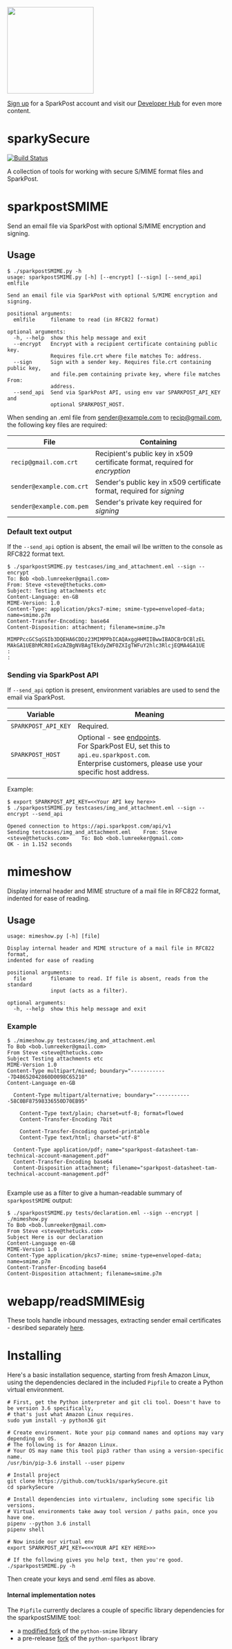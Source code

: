 <a href="https://www.sparkpost.com"><img src="https://www.sparkpost.com/sites/default/files/attachments/SparkPost_Logo_2-Color_Gray-Orange_RGB.svg" width="200px"/></a>

[Sign up](https://app.sparkpost.com/join?plan=free-0817?src=Social%20Media&sfdcid=70160000000pqBb&pc=GitHubSignUp&utm_source=github&utm_medium=social-media&utm_campaign=github&utm_content=sign-up) for a SparkPost account and visit our [Developer Hub](https://developers.sparkpost.com) for even more content.

# sparkySecure
[![Build Status](https://travis-ci.org/tuck1s/sparkySecure.svg?branch=master)](https://travis-ci.org/tuck1s/sparkySecure)

A collection of tools for working with secure S/MIME format files and SparkPost.

# sparkpostSMIME
Send an email file via SparkPost with optional S/MIME encryption and signing.

## Usage
```
$ ./sparkpostSMIME.py -h
usage: sparkpostSMIME.py [-h] [--encrypt] [--sign] [--send_api] emlfile

Send an email file via SparkPost with optional S/MIME encryption and signing.

positional arguments:
  emlfile     filename to read (in RFC822 format)

optional arguments:
  -h, --help  show this help message and exit
  --encrypt   Encrypt with a recipient certificate containing public key.
              Requires file.crt where file matches To: address.
  --sign      Sign with a sender key. Requires file.crt containing public key,
              and file.pem containing private key, where file matches From:
              address.
  --send_api  Send via SparkPost API, using env var SPARKPOST_API_KEY and
              optional SPARKPOST_HOST.
```

When sending an .eml file from sender@example.com to recip@gmail.com, the following key files are required:

|File|Containing|
|---|---|
|`recip@gmail.com.crt`|Recipient's public key in x509 certificate format, required for *encryption*|       
|`sender@example.com.crt`|Sender's public key in x509 certificate format, required for *signing*|
|`sender@example.com.pem`|Sender's private key required for *signing*|

### Default text output
If the `--send_api` option is absent, the email wil lbe written to the console as RFC822 format text.
```
$ ./sparkpostSMIME.py testcases/img_and_attachment.eml --sign --encrypt
To: Bob <bob.lumreeker@gmail.com>
From: Steve <steve@thetucks.com>
Subject: Testing attachments etc
Content-Language: en-GB
MIME-Version: 1.0
Content-Type: application/pkcs7-mime; smime-type=enveloped-data; name=smime.p7m
Content-Transfer-Encoding: base64
Content-Disposition: attachment; filename=smime.p7m

MIMPPccGCSqGSIb3DQEHA6CDDz23MIMPPbICAQAxggHHMIIBwwIBADCBrDCBlzEL
MAkGA1UEBhMCR0IxGzAZBgNVBAgTEkdyZWF0ZXIgTWFuY2hlc3RlcjEQMA4GA1UE
:
:
```

### Sending via SparkPost API
If `--send_api` option is present, environment variables are used to send the email via SparkPost.

|Variable|Meaning|
|---|---|
|`SPARKPOST_API_KEY`|Required.|
|`SPARKPOST_HOST`|Optional - see [endpoints](https://developers.sparkpost.com/api/#header-endpoints).<br>For SparkPost EU, set this to `api.eu.sparkpost.com`.<br>Enterprise customers, please use your specific host address.|

Example:
```
$ export SPARKPOST_API_KEY=<<Your API key here>>
$ ./sparkpostSMIME.py testcases/img_and_attachment.eml --sign --encrypt --send_api

Opened connection to https://api.sparkpost.com/api/v1
Sending testcases/img_and_attachment.eml	From: Steve <steve@thetucks.com>	To: Bob <bob.lumreeker@gmail.com>
OK - in 1.152 seconds
```

# mimeshow
Display internal header and MIME structure of a mail file in RFC822 format, indented for ease of reading.

## Usage 
```
usage: mimeshow.py [-h] [file]

Display internal header and MIME structure of a mail file in RFC822 format,
indented for ease of reading

positional arguments:
  file        filename to read. If file is absent, reads from the standard
              input (acts as a filter).

optional arguments:
  -h, --help  show this help message and exit
```

### Example
```
$ ./mimeshow.py testcases/img_and_attachment.eml 
To Bob <bob.lumreeker@gmail.com>
From Steve <steve@thetucks.com>
Subject Testing attachments etc
MIME-Version 1.0
Content-Type multipart/mixed; boundary="------------7D48652042860D0098C65210"
Content-Language en-GB

  Content-Type multipart/alternative; boundary="------------58C0BF87598336550D70EB95"

    Content-Type text/plain; charset=utf-8; format=flowed
    Content-Transfer-Encoding 7bit

    Content-Transfer-Encoding quoted-printable
    Content-Type text/html; charset="utf-8"

  Content-Type application/pdf; name="sparkpost-datasheet-tam-technical-account-management.pdf"
  Content-Transfer-Encoding base64
  Content-Disposition attachment; filename="sparkpost-datasheet-tam-technical-account-management.pdf"
 
```

Example use as a filter to give a human-readable summary of `sparkpostSMIME` output:

```
$ ./sparkpostSMIME.py tests/declaration.eml --sign --encrypt | ./mimeshow.py 
To Bob <bob.lumreeker@gmail.com>
From Steve <steve@thetucks.com>
Subject Here is our declaration
Content-Language en-GB
MIME-Version 1.0
Content-Type application/pkcs7-mime; smime-type=enveloped-data; name=smime.p7m
Content-Transfer-Encoding base64
Content-Disposition attachment; filename=smime.p7m
```

# webapp/readSMIMEsig

These tools handle inbound messages, extracting sender email certificates - desribed separately
[here](INBOUND.md).


# Installing

Here's a basic installation sequence, starting from fresh Amazon Linux, using the dependencies
declared in the included `Pipfile` to create a Python virtual environment.

```
# First, get the Python interpreter and git cli tool. Doesn't have to be version 3.6 specifically,
# that's just what Amazon Linux requires.
sudo yum install -y python36 git

# Create environment. Note your pip command names and options may vary depending on OS.
# The following is for Amazon Linux.
# Your OS may name this tool pip3 rather than using a version-specific name.
/usr/bin/pip-3.6 install --user pipenv

# Install project
git clone https://github.com/tuck1s/sparkySecure.git
cd sparkySecure

# Install dependencies into virtualenv, including some specific lib versions.
# Virtual environments take away tool version / paths pain, once you have one.
pipenv --python 3.6 install
pipenv shell

# Now inside our virtual env
export SPARKPOST_API_KEY=<<<YOUR API KEY HERE>>>

# If the following gives you help text, then you're good.
./sparkpostSMIME.py -h
```

Then create your keys and send .eml files as above.

#### Internal implementation notes

The `Pipfile` currently declares a couple of specific library dependencies for the sparkpostSMIME tool:
- a [modified fork](https://github.com/tuck1s/python-smime) of the `python-smime` library
- a pre-release [fork](https://github.com/tuck1s/python-sparkpost) of the `python-sparkpost` library

